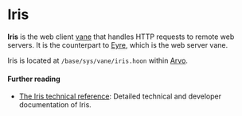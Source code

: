 # Iris

**Iris** is the web client [vane](/glossary/vane) that handles HTTP requests to remote web servers. It is the counterpart to [Eyre](/glossary/eyre), which is the web server vane.

Iris is located at `/base/sys/vane/iris.hoon` within [Arvo](/glossary/arvo).

#### Further reading

- [The Iris technical reference](/system/kernel/iris): Detailed technical and developer documentation of Iris.
